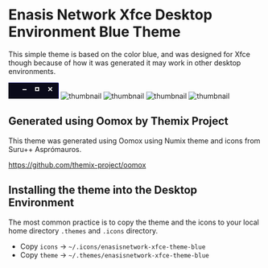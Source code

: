# Enasis Network Xfce Desktop Environment Blue Theme
This simple theme is based on the color blue, and was designed for Xfce though
because of how it was generated it may work in other desktop environments.

![thumbnail](theme/metacity-1/thumbnail.png)
![thumbnail](theme/gtk-3.20/thumbnail.png)
![thumbnail](icons/places/48/folder.svg)
![thumbnail](icons/places/48/folder_home.svg)
![thumbnail](icons/places/48/desktop.svg)

## Generated using Oomox by Themix Project
This theme was generated using Oomox using Numix theme and icons from Suru++
Asprómauros.

https://github.com/themix-project/oomox

## Installing the theme into the Desktop Environment
The most common practice is to copy the theme and the icons to your local home
directory `.themes` and `.icons` directory.
- Copy `icons` -> `~/.icons/enasisnetwork-xfce-theme-blue`
- Copy `theme` -> `~/.themes/enasisnetwork-xfce-theme-blue`
